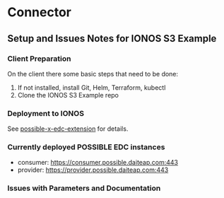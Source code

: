 # Connector

## Setup and Issues Notes for IONOS S3 Example

### Client Preparation

On the client there some basic steps that need to be done:

1. If not installed, install Git, Helm, Terraform, kubectl
2. Clone the IONOS S3 Example repo 

### Deployment to IONOS

See [possible-x-edc-extension](https://github.com/POSSIBLE-X/possible-x-edc-extension) for details.

### Currently deployed POSSIBLE EDC instances

- consumer: https://consumer.possible.daiteap.com:443
- provider: https://provider.possible.daiteap.com:443

### Issues with Parameters and Documentation

